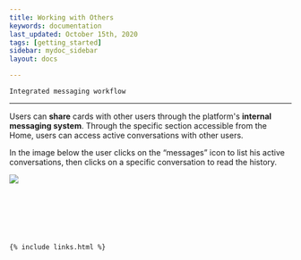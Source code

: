 ```yaml
---
title: Working with Others
keywords: documentation
last_updated: October 15th, 2020
tags: [getting_started]
sidebar: mydoc_sidebar
layout: docs

---
```


    Integrated messaging workflow
-----------------------------

Users can **share** cards with other users through the platform's **internal messaging system**. Through the specific section accessible from the Home, users can access active conversations with other users.  


In the image below the user clicks on the “messages” icon to list his active conversations, then clicks on a specific conversation to read the history.

![](https://uploads-ssl.webflow.com/5dff758010bfa7356f98e395/5f589e748aea1285f35a9d1a_Nn5LoNXeInmwXwQBzxfSRdkqvX4inS6YdFa7NwMOn2MQaPdps-nT8Xgi0vVFmQFEB4cef1-jb0M64tUiZU1sm07KRkfDvy0Iqcq6NNRhD_QSPRJdUJkRzpFs4UlAyv9M96q6U3Il.png)  


‍

‍

‍



    {% include links.html %}

    